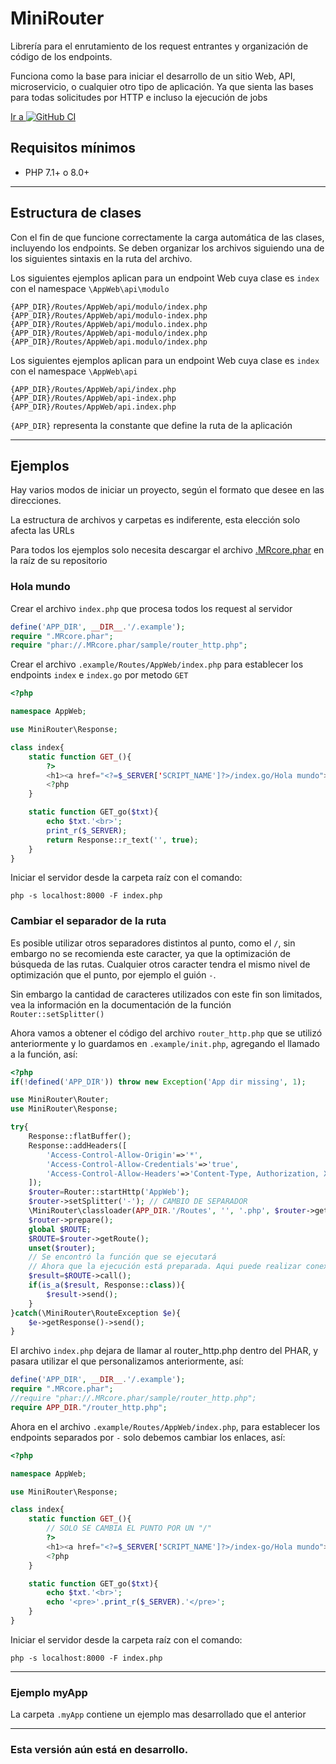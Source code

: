 # MiniRouter

Librería para el enrutamiento de los request entrantes y organización de código de los endpoints.

Funciona como la base para iniciar el desarrollo de un sitio Web, API, microservicio, o cualquier otro tipo de aplicación.
Ya que sienta las bases para todas solicitudes por HTTP e incluso la ejecución de jobs

[Ir a ![GitHub CI](http://www.google.com/s2/favicons?domain=www.github.com)](https://github.com/yordanny90/MiniRouter)

## Requisitos mínimos

- PHP 7.1+ o 8.0+

---
## Estructura de clases

Con el fin de que funcione correctamente la carga automática de las clases, incluyendo los endpoints. Se deben organizar los archivos siguiendo una de los siguientes sintaxis en la ruta del archivo.

Los siguientes ejemplos aplican para un endpoint Web cuya clase es `index` con el namespace `\AppWeb\api\modulo`

    {APP_DIR}/Routes/AppWeb/api/modulo/index.php
    {APP_DIR}/Routes/AppWeb/api/modulo-index.php
    {APP_DIR}/Routes/AppWeb/api/modulo.index.php
    {APP_DIR}/Routes/AppWeb/api-modulo/index.php
    {APP_DIR}/Routes/AppWeb/api.modulo/index.php

Los siguientes ejemplos aplican para un endpoint Web cuya clase es `index` con el namespace `\AppWeb\api`

    {APP_DIR}/Routes/AppWeb/api/index.php
    {APP_DIR}/Routes/AppWeb/api-index.php
    {APP_DIR}/Routes/AppWeb/api.index.php

`{APP_DIR}` representa la constante que define la ruta de la aplicación

---
## Ejemplos

Hay varios modos de iniciar un proyecto, según el formato que desee en las direcciones.

La estructura de archivos y carpetas es indiferente, esta elección solo afecta las URLs

Para todos los ejemplos solo necesita descargar el archivo [.MRcore.phar](.MRcore.phar) en la raíz de su repositorio

### Hola mundo

Crear el archivo `index.php` que procesa todos los request al servidor
```PHP
define('APP_DIR', __DIR__.'/.example');
require ".MRcore.phar";
require "phar://.MRcore.phar/sample/router_http.php";
```

Crear el archivo `.example/Routes/AppWeb/index.php` para establecer los endpoints `index` e `index.go` por metodo `GET`
```PHP
<?php

namespace AppWeb;

use MiniRouter\Response;

class index{
	static function GET_(){
		?>
		<h1><a href="<?=$_SERVER['SCRIPT_NAME']?>/index.go/Hola mundo">Go</a></h1>
		<?php
	}

	static function GET_go($txt){
		echo $txt.'<br>';
		print_r($_SERVER);
		return Response::r_text('', true);
	}
}
```

Iniciar el servidor desde la carpeta raíz con el comando:
```shell
php -s localhost:8000 -F index.php
```

### Cambiar el separador de la ruta

Es posible utilizar otros separadores distintos al punto, como el `/`, sin embargo no se recomienda este caracter, ya que la optimización de búsqueda de las rutas.
Cualquier otros caracter tendra el mismo nivel de optimización que el punto, por ejemplo el guión `-`.

Sin embargo la cantidad de caracteres utilizados con este fin son limitados, vea la información en la documentación de la función `Router::setSplitter()`

Ahora vamos a obtener el código del archivo `router_http.php` que se utilizó anteriormente y lo guardamos en `.example/init.php`, agregando el llamado a la función,  así:

```PHP
<?php
if(!defined('APP_DIR')) throw new Exception('App dir missing', 1);

use MiniRouter\Router;
use MiniRouter\Response;

try{
	Response::flatBuffer();
	Response::addHeaders([
		'Access-Control-Allow-Origin'=>'*',
		'Access-Control-Allow-Credentials'=>'true',
		'Access-Control-Allow-Headers'=>'Content-Type, Authorization, X-Requested-With',
	]);
	$router=Router::startHttp('AppWeb');
	$router->setSplitter('-'); // CAMBIO DE SEPARADOR
	\MiniRouter\classloader(APP_DIR.'/Routes', '', '.php', $router->getMainNamespace(), true);
	$router->prepare();
	global $ROUTE;
	$ROUTE=$router->getRoute();
	unset($router);
	// Se encontró la función que se ejecutará
	// Ahora que la ejecución está preparada. Aqui puede realizar conexiones a bases de datos, inicio de sesión u otros servicios externos que puedan retrazar la ejecución
	$result=$ROUTE->call();
	if(is_a($result, Response::class)){
		$result->send();
	}
}catch(\MiniRouter\RouteException $e){
	$e->getResponse()->send();
}
```

El archivo `index.php` dejara de llamar al router_http.php dentro del PHAR, y pasara utilizar el que personalizamos anteriormente, así:
```PHP
define('APP_DIR', __DIR__.'/.example');
require ".MRcore.phar";
//require "phar://.MRcore.phar/sample/router_http.php";
require APP_DIR."/router_http.php";
```

Ahora en el archivo `.example/Routes/AppWeb/index.php`, para establecer los endpoints separados por `-` solo debemos cambiar los enlaces, así:

```PHP
<?php

namespace AppWeb;

use MiniRouter\Response;

class index{
	static function GET_(){
		// SOLO SE CAMBIA EL PUNTO POR UN "/"
		?>
		<h1><a href="<?=$_SERVER['SCRIPT_NAME']?>/index-go/Hola mundo">Go</a></h1>
		<?php
	}

	static function GET_go($txt){
		echo $txt.'<br>';
		echo '<pre>'.print_r($_SERVER).'</pre>';
	}
}
```

Iniciar el servidor desde la carpeta raíz con el comando:
```shell
php -s localhost:8000 -F index.php
```

---
### Ejemplo myApp

La carpeta `.myApp` contiene un ejemplo mas desarrollado que el anterior

---
### Esta versión aún está en desarrollo. ###
